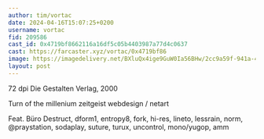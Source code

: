 ```yaml
---
author: tim/vortac
date: 2024-04-16T15:07:25+0200
username: vortac
fid: 209586
cast_id: 0x4719bf8662116a16df5c05b4403987a77d4c0637
cast: https://farcaster.xyz/vortac/0x4719bf86
image: https://imagedelivery.net/BXluQx4ige9GuW0Ia56BHw/2cc9a59f-941a-4c34-8e85-922271f51500/original
layout: post
---
```


72 dpi
Die Gestalten Verlag, 2000

Turn of the millenium zeitgeist webdesign / netart

Feat. Büro Destruct, dform1, entropy8, fork, hi-res, lineto, lessrain, norm, @praystation, sodaplay, suture, turux, uncontrol, mono/yugop, amm

<img src='https://imagedelivery.net/BXluQx4ige9GuW0Ia56BHw/2cc9a59f-941a-4c34-8e85-922271f51500/original' alt='' referrerpolicy='no-referrer'/>
<img src='https://imagedelivery.net/BXluQx4ige9GuW0Ia56BHw/e3c34e83-5e0f-4d87-29a1-6e2bbc3d3d00/original' alt='' referrerpolicy='no-referrer'/>
